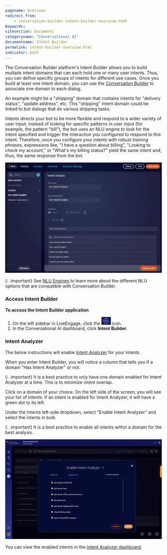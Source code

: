 ```yaml
---
pagename: Overview
redirect_from:
    - conversation-builder-intent-builder-overview.html
Keywords:
sitesection: Documents
categoryname: "Conversational AI"
documentname: Intent Builder
permalink: intent-builder-overview.html
indicator: both
---
```


The Conversation Builder platform's Intent Builder allows you to build multiple intent domains that can each hold one or many user intents. Thus, you can define specific groups of intents for different use cases. Once you build at least one intent domain, you can use the [Conversation Builder](conversation-builder-bot-workspace.html) to associate one domain to each dialog.

An example might be a "shipping" domain that contains intents for "delivery status", "update address", etc. This "shipping" intent domain could be linked to bot dialogs that do various shipping tasks.

Intents directs your bot to be more flexible and respond to a wider variety of user input; instead of looking for specific patterns in user input (for example, the pattern "bill"), the bot uses an NLU engine to look for the intent specified and trigger the interaction you configured to respond to this intent. Therefore, once you configure your intents with robust *training phrases*, expressions like, "I have a question about billing", "Looking to check my account," or "What's my billing status?" yield the same intent and, thus, the same response from the bot.

<img class="fancyimage" style="width:800px" src="img/ConvoBuilder/ib_intentDetails.png">

{: .important}
See [NLU Engines](conversation-builder-intent-builder-nlu-engines.html) to learn more about the different NLU options that are compatible with Conversation Builder.

### Access Intent Builder

**To access the Intent Builder application**

1. On the left sidebar in LiveEngage, click the <img style="width:30px" src="img/ConvoBuilder/icon_cb.png"> icon.
2. In the Conversational AI dashboard, click **Intent Builder**.

### Intent Analyzer

The below instructions will enable [Intent Analyzer](https://knowledge.liveperson.com/ai-bots-automation-intent-analyzer-overview.html) for your intents.

When you enter Intent Builder, you will notice a column that tells you if a domain "Has Intent Analyzer" or not.

{: .important}
It is a best practice to only have one domain enabled for Intent Analyzer at a time. This is to minimize intent overlap.

<!-- Need an updated image
<img class="fancyimage" style="width:750px" src="img/intentanalyzer-domains1.png">
-->

Click on a domain of your choice. On the left side of the screen, you will see your list of intents. If an intent is enabled for Intent Analyzer, it will have a green dot to its left.

Under the Intents left-side dropdown, select "Enable Intent Analyzer" and select the intents in bulk.

{: .important}
It is a best practice to enable all intents within a domain for the best analysis.

<img class="fancyimage" style="width:750px" src="img/intentanalyzer-domains3.png">

You can view the enabled intents in the [Intent Analyzer dashboard](https://knowledge.liveperson.com/ai-bots-automation-intent-analyzer-dashboard.html).